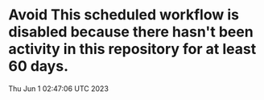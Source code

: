# Avoid This scheduled workflow is disabled because there hasn't been activity in this repository for at least 60 days.
Thu Jun  1 02:47:06 UTC 2023
